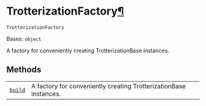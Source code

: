 # TrotterizationFactory[¶](#trotterizationfactory "Permalink to this headline")

<span id="undefined" />

`TrotterizationFactory`

Bases: `object`

A factory for conveniently creating TrotterizationBase instances.

## Methods

|                                                                                                                                                                                                     |                                                                   |
| --------------------------------------------------------------------------------------------------------------------------------------------------------------------------------------------------- | ----------------------------------------------------------------- |
| [`build`](qiskit.aqua.operators.evolutions.TrotterizationFactory.build#qiskit.aqua.operators.evolutions.TrotterizationFactory.build "qiskit.aqua.operators.evolutions.TrotterizationFactory.build") | A factory for conveniently creating TrotterizationBase instances. |
